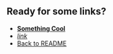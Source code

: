 ## Ready for some links?
* [**Something Cool**](https://www.youtube.com/watch?v=dQw4w9WgXcQ) 
* [_link_](https://zelda.fandom.com/wiki/Link)
* [Back to README](https://github.com/jimmyscowden22/this-is-a-repository/blob/main/README.md)
